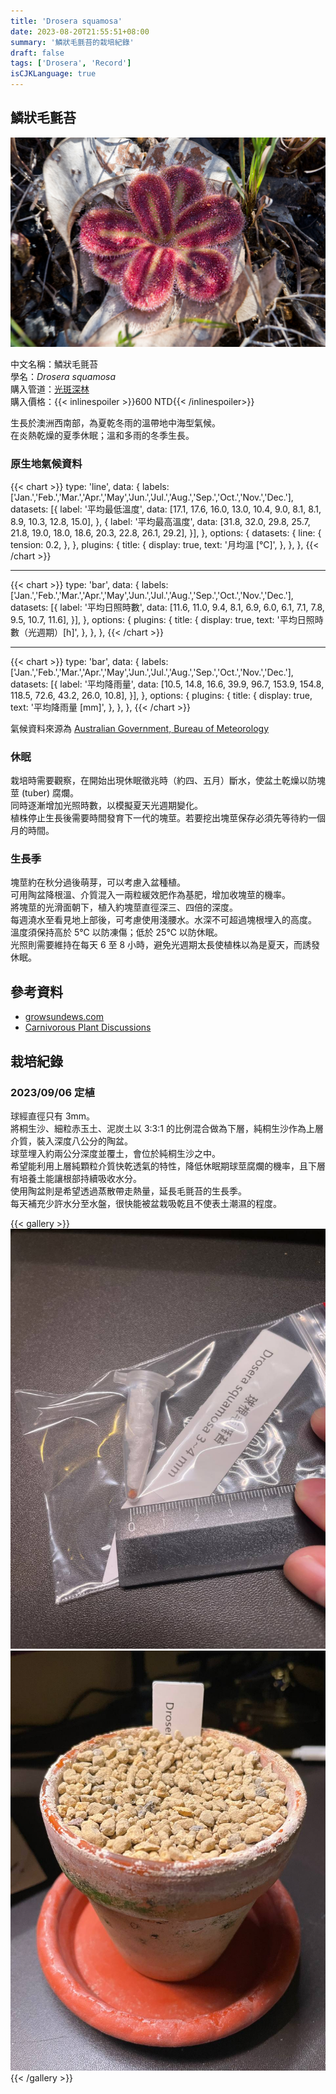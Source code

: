 ```yaml
---
title: 'Drosera squamosa'
date: 2023-08-20T21:55:51+08:00
summary: '鱗狀毛氈苔的栽培紀錄'
draft: false
tags: ['Drosera', 'Record']
isCJKLanguage: true
---
```


## 鱗狀毛氈苔

![featured](./featured.jpg "圖片來自於 [Fierce Flora](https://www.fierceflora.com/drosera-squamosa/)。植株還沒入手，先拿來佔位。")

中文名稱：鱗狀毛氈苔  
學名：*Drosera squamosa*  
購入管道：[光斑深林](https://www.facebook.com/HearsayCarnivorousPlant)  
購入價格：{{< inlinespoiler >}}600 NTD{{< /inlinespoiler>}}

生長於澳洲西南部，為夏乾冬雨的溫帶地中海型氣候。  
在炎熱乾燥的夏季休眠；溫和多雨的冬季生長。

### 原生地氣候資料

{{< chart >}}
  type: 'line',
  data: {
    labels: ['Jan.','Feb.','Mar.','Apr.','May','Jun.','Jul.','Aug.','Sep.','Oct.','Nov.','Dec.'],
    datasets: [{
      label: '平均最低溫度',
      data: [17.1, 17.6, 16.0, 13.0, 10.4, 9.0, 8.1, 8.1, 8.9, 10.3, 12.8, 15.0],
    },
    {
      label: '平均最高溫度',
      data: [31.8, 32.0, 29.8, 25.7, 21.8, 19.0, 18.0, 18.6, 20.3, 22.8, 26.1, 29.2],
    }],
  },
  options: {
    datasets: {
      line: {
        tension: 0.2,
      },
    },
    plugins: {
      title: {
        display: true,
        text: '月均溫 [℃]',
      },
    },
  },
{{< /chart >}}

---

{{< chart >}}
  type: 'bar',
  data: {
    labels: ['Jan.','Feb.','Mar.','Apr.','May','Jun.','Jul.','Aug.','Sep.','Oct.','Nov.','Dec.'],
    datasets: [{
      label: '平均日照時數',
      data: [11.6, 11.0, 9.4, 8.1, 6.9, 6.0, 6.1, 7.1, 7.8, 9.5, 10.7, 11.6],
    }],
  },
  options: {
    plugins: {
      title: {
        display: true,
        text: '平均日照時數（光週期）[h]',
      },
    },
  },
{{< /chart >}}

---

{{< chart >}}
  type: 'bar',
  data: {
    labels: ['Jan.','Feb.','Mar.','Apr.','May','Jun.','Jul.','Aug.','Sep.','Oct.','Nov.','Dec.'],
    datasets: [{
      label: '平均降雨量',
      data: [10.5, 14.8, 16.6, 39.9, 96.7, 153.9, 154.8, 118.5, 72.6, 43.2, 26.0, 10.8],
    }],
  },
  options: {
    plugins: {
      title: {
        display: true,
        text: '平均降雨量 [mm]',
      },
    },
  },
{{< /chart >}}

氣候資料來源為 [Australian Government, Bureau of Meteorology](http://www.bom.gov.au/climate/averages/tables/cw_009021.shtml)

### 休眠

栽培時需要觀察，在開始出現休眠徵兆時（約四、五月）斷水，使盆土乾燥以防塊莖 (tuber) 腐爛。  
同時逐漸增加光照時數，以模擬夏天光週期變化。  
植株停止生長後需要時間發育下一代的塊莖。若要挖出塊莖保存必須先等待約一個月的時間。

### 生長季

塊莖約在秋分過後萌芽，可以考慮入盆種植。  
可用陶盆降根溫、介質混入一兩粒緩效肥作為基肥，增加收塊莖的機率。  
將塊莖的光滑面朝下，植入約塊莖直徑深三、四倍的深度。  
每週澆水至看見地上部後，可考慮使用淺腰水。水深不可超過塊根埋入的高度。  
溫度須保持高於 5℃ 以防凍傷；低於 25℃ 以防休眠。  
光照則需要維持在每天 6 至 8 小時，避免光週期太長使植株以為是夏天，而誘發休眠。

## 參考資料

- [growsundews.com](http://www.growsundews.com/Tuberous_drosera/Tuberous_drosera_growing_conditions.html)
- [Carnivorous Plant Discussions](https://terraforums.com/forums/threads/tuberous-drosera.137939/)

## 栽培紀錄

### 2023/09/06 定植

球經直徑只有 3mm。  
將桐生沙、細粒赤玉土、泥炭土以 3:3:1 的比例混合做為下層，純桐生沙作為上層介質，裝入深度八公分的陶盆。  
球莖埋入約兩公分深度並覆土，會位於純桐生沙之中。  
希望能利用上層純顆粒介質快乾透氣的特性，降低休眠期球莖腐爛的機率，且下層有培養土能讓根部持續吸收水分。  
使用陶盆則是希望透過蒸散帶走熱量，延長毛氈苔的生長季。  
每天補充少許水分至水盤，很快能被盆栽吸乾且不使表土潮濕的程度。  

{{< gallery >}}
  <img src="./images/2023-09-06.jpg" class="grid-w50" />
  <img src="./images/2023-09-06(2).jpg" class="grid-w50" />
{{< /gallery >}}
